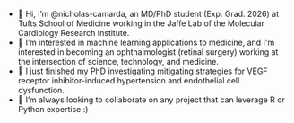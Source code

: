 - 👋 Hi, I’m @nicholas-camarda, an MD/PhD student (Exp. Grad. 2026) at Tufts School of Medicine working in the Jaffe Lab of the Molecular Cardiology Research Institute.
- 👀 I’m interested in machine learning applications to medicine, and I'm interested in becoming an ophthalmologist (retinal surgery) working at the intersection of science, technology, and medicine.
- 🌱 I just finished my PhD investigating mitigating strategies for VEGF receptor inhibitor-induced hypertension and endothelial cell dysfunction.
- 💞️ I’m always looking to collaborate on any project that can leverage R or Python expertise :) 

<!---
nicholas-camarda/nicholas-camarda is a ✨ special ✨ repository because its `README.md` (this file) appears on your GitHub profile.
You can click the Preview link to take a look at your changes.
--->
